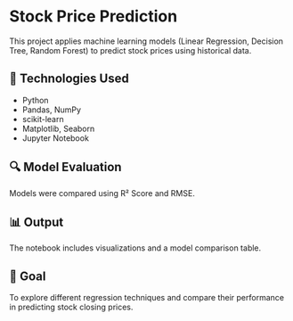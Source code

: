 # Stock Price Prediction

This project applies machine learning models (Linear Regression, Decision Tree, Random Forest) to predict stock prices using historical data.

## 📌 Technologies Used
- Python
- Pandas, NumPy
- scikit-learn
- Matplotlib, Seaborn
- Jupyter Notebook

## 🔍 Model Evaluation
Models were compared using R² Score and RMSE.

## 📊 Output
The notebook includes visualizations and a model comparison table.

## 🧠 Goal
To explore different regression techniques and compare their performance in predicting stock closing prices.
